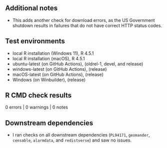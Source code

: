 ## Additional notes

* This adds another check for download errors, as the US Government shutdown results in failures that do not have correct HTTP status codes.

## Test environments

* local R installation (Windows 11), R 4.5.1
* local R installation (macOS), R 4.5.1
* ubuntu-latest (on GitHub Actions), (oldrel-1, devel, and release)
* windows-latest (on GitHub Actions), (release)
* macOS-latest (on GitHub Actions), (release)
* Windows (on Winbuilder), (release)

## R CMD check results

0 errors | 0 warnings | 0 notes

## Downstream dependencies

* I ran checks on all downstream dependencies (`PL94171`, `geomander`, `censable`, `alarmdata`, and `redistverse`) and saw no issues.
